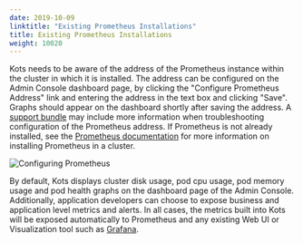 ```yaml
---
date: 2019-10-09
linktitle: "Existing Prometheus Installations"
title: Existing Prometheus Installations
weight: 10020
---
```


Kots needs to be aware of the address of the Prometheus instance within the cluster in which it is installed. The address can be configured on the Admin Console dashboard page, by clicking the "Configure Prometheus Address" link and entering the address in the text box and clicking "Save". Graphs should appear on the dashboard shortly after saving the address. A [support bundle](/kotsadm/troubleshooting/support-bundle/) may include more information when troubleshooting configuration of the Prometheus address. If Prometheus is not already installed, see the [Prometheus documentation](/kotsadm/monitoring/prometheus/) for more information on installing Prometheus in a cluster.

![Configuring Prometheus](/images/kotsadm-dashboard-configureprometheus.png)

By default, Kots displays cluster disk usage, pod cpu usage, pod memory usage and pod health graphs on the dashboard page of the Admin Console. Additionally, application developers can choose to expose business and application level metrics and alerts. In all cases, the metrics built into Kots will be exposed automatically to Prometheus and any existing Web UI or Visualization tool such as [Grafana](https://prometheus.io/docs/visualization/grafana/).
